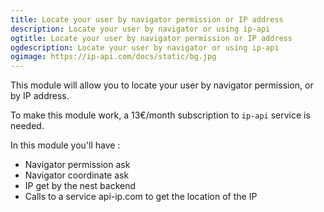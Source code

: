 ```yaml
---
title: Locate your user by navigator permission or IP address
description: Locate your user by navigator or using ip-api
ogtitle: Locate your user by navigator permission or IP address
ogdescription: Locate your user by navigator or using ip-api
ogimage: https://ip-api.com/docs/static/bg.jpg
---
```


This module will allow you to locate your user by navigator permission, or by IP address.

To make this module work, a 13€/month subscription to `ip-api` service is needed.

In this module you'll have :
- Navigator permission ask
- Navigator coordinate ask
- IP get by the nest backend
- Calls to a service api-ip.com to get the location of the IP
